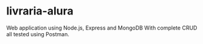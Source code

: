 # livraria-alura
Web application using Node.js, Express and MongoDB
With complete CRUD all tested using Postman.
